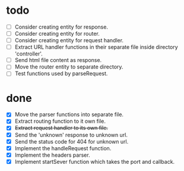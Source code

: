 # todo

- [ ] Consider creating entity for response.
- [ ] Consider creating entity for router.
- [ ] Consider creating entity for request handler.
- [ ] Extract URL handler functions in their separate file inside directory 'controller'.
- [ ] Send html file content as response.
- [ ] Move the router entity to separate directory.
- [ ] Test functions used by parseRequest.

# done

- [x] Move the parser functions into separate file.
- [x] Extract routing function to it own file.
- [x] ~~Extract request handler to its own file.~~
- [x] Send the 'unknown' response to unknown url.
- [x] Send the status code for 404 for unknown url.
- [x] Implement the handleRequest function.
- [x] Implement the headers parser.
- [x] Implement startSever function which takes the port and callback.
